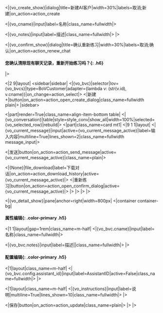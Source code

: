 <|{vo_create_show}|dialog|title=新建AI客户|width=30%|labels=取消;新建|on_action=action_create

<|{vo_cname}|input|label=名称|class_name=fullwidth|>

<|{vo_notes}|input|label=描述|class_name=fullwidth|>
|>

<|{vo_confirm_show}|dialog|title=确认重新练习|width=30%|labels=取消;确认|on_action=action_renew_chat
#### **您确认清除现有聊天记录，重新开始练习吗？**{: .h6}
|>

<|2 9|layout|
<sidebar|sidebar|
<|{vo_bvc}|selector|lov={vo_bvcs}|type=BoVCustomer|adapter={lambda v: (str(v.id), v.cname)}|on_change=action_select|>
<|新建 +|button|on_action=action_open_create_dialog|class_name=fullwidth plain|>
|sidebar>

<|part|render=True|class_name=align-item-bottom table|
<|{vo_conversation}|table|style=style_conv|show_all|width=100%|selected={vo_selected_row}|rebuild|>
<|part|class_name=card mt1|
<|9 1 1|layout|
<|{vo_current_message}|input|active={vo_current_message_active}|label=输入内容|multiline=True|lines_shown=2|class_name=fullwidth message_input|>

<|发送|button|on_action=action_send_message|active={vo_current_message_active}|class_name=plain|>

<|{None}|file_download|label=下载对话|on_action=action_download_history|active={vo_current_message_active}|>
<|重新练习|button|on_action=action_open_confirm_dialog|active={vo_current_message_active}|>
|>
|>
|>
|>

<|{vo_detail_show}|pane|anchor=right|width=800px|
<|container container-bg|

#### **属性编辑**{: .color-primary .h5}

<|1 1|layout|gap=1rem|class_name=m-half|
<|{vo_bvc.cname}|input|label=名称|class_name=fullwidth|>

<|{vo_bvc.notes}|input|label=描述||class_name=fullwidth|>
|>

#### **配置编辑**{: .color-primary .h5}

<|1|layout|class_name=m-half|
<|{vo_bvc.config.assistant_id}|input|label=AssistantID|active=False|class_name=fullwidth|>
|>

<|1|layout|class_name=m-half|
<|{vo_instructions}|input|label=说明|multiline=True|lines_shown=10|class_name=fullwidth|>
|>

<|保存|button|on_action=action_update|class_name=plain|>
|>
|>
